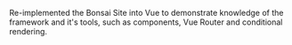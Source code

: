Re-implemented the Bonsai Site into Vue to demonstrate knowledge of the framework and it's tools, such as components, Vue Router and conditional rendering.